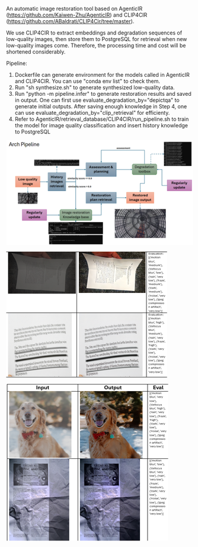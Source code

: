 An automatic image restoration tool based on AgenticIR (https://github.com/Kaiwen-Zhu/AgenticIR) and CLIP4CIR (https://github.com/ABaldrati/CLIP4Cir/tree/master). 

We use CLIP4CIR to extract embeddings and degradation sequences of low-quality images, then store them to PostgreSQL for retrieval when new low-quality images come. Therefore, the processing time and cost will be shortened considerably.

Pipeline:  
1. Dockerfile can generate environment for the models called in AgenticIR and CLIP4CIR. You can use "conda env list" to check them.
2. Run "sh synthesize.sh" to generate synthesized low-quality data.
3. Run "python -m pipeline.infer" to generate restoration results and saved in output. One can first use evaluate_degradation_by="depictqa" to generate initial outputs. After saving enough knowledge in Step 4, one can use evaluate_degradation_by="clip_retrieval" for efficienty.
4. Refer to AgenticIR/retrieval_database/CLIP4CIR/run_pipeline.sh to train the model for image quality classification and insert history knowledge to PostgreSQL

![image](https://github.com/blackbean001/Auto-Image-Restoration/blob/main/pngs/pipeline.png)

![image](https://github.com/blackbean001/Auto-Image-Restoration/blob/main/pngs/result1.png)

![image](https://github.com/blackbean001/Auto-Image-Restoration/blob/main/pngs/result2.png)
